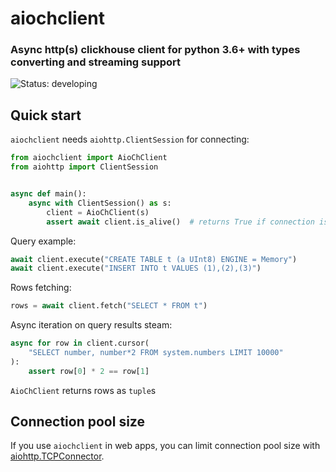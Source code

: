 # aiochclient
### Async http(s) clickhouse client for python 3.6+ with types converting and streaming support

![Status: developing](https://img.shields.io/badge/status-developing-red.svg) 


## Quick start

`aiochclient` needs `aiohttp.ClientSession` for connecting:

```python
from aiochclient import AioChClient
from aiohttp import ClientSession


async def main():
    async with ClientSession() as s:
        client = AioChClient(s)
        assert await client.is_alive()  # returns True if connection is Ok

```
Query example:
```python
await client.execute("CREATE TABLE t (a UInt8) ENGINE = Memory")
await client.execute("INSERT INTO t VALUES (1),(2),(3)")
```
Rows fetching:
```python
rows = await client.fetch("SELECT * FROM t")
```
Async iteration on query results steam:
```python
async for row in client.cursor(
    "SELECT number, number*2 FROM system.numbers LIMIT 10000"
):
    assert row[0] * 2 == row[1]
```
`AioChClient` returns rows as `tuple`s

## Connection pool size

If you use `aiochclient` in web apps, you can limit connection pool size with [aiohttp.TCPConnector](https://docs.aiohttp.org/en/stable/client_advanced.html#limiting-connection-pool-size).
